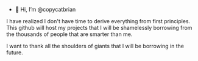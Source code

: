 - 👋 Hi, I’m @copycatbrian


I have realized I don't have time to derive everything from first principles.  This github will host my projects that I will be shamelessly borrowing 
from the thousands of people that are smarter than me. 

I want to thank all the shoulders of giants that I will be borrowing in the future. 
